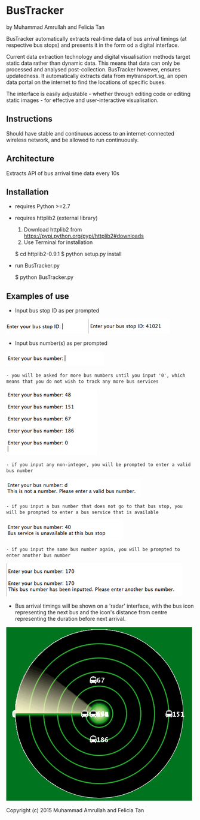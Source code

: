 
BusTracker
============

by Muhammad Amrullah and Felicia Tan

BusTracker automatically extracts real-time data of bus arrival timings (at respective bus stops) and presents it in the form od a digital interface.

Current data extraction technology and digital visualisation methods target static data rather than dynamic data. This means that data can only be processed and analysed post-collection. BusTracker however, ensures updatedness. It automatically extracts data from mytransport.sg, an open data portal on the internet to find the locations of specific buses.

The interface is easily adjustable - whether through editing code or editing static images - for effective and user-interactive visualisation.

Instructions
------------

Should have stable and continuous access to an internet-connected wireless network, and be allowed to run continuously.

Architecture
------------

Extracts API of bus arrival time data every 10s


Installation
------------
- requires Python >=2.7

- requires httplib2 (external library)
    1. Download httplib2 from https://pypi.python.org/pypi/httplib2#downloads
    2. Use Terminal for installation


    $ cd httplib2-0.9.1 $ python setup.py install

- run BusTracker.py


    $ python BusTracker.py


Examples of use
------------

- Input bus stop ID as per prompted

<img src="Images/BusStopID.png" alt="Bus Stop ID">

<img src="Images/BusStopID2.png" alt="Bus Stop ID 2">

- Input bus number(s) as per prompted

<img src="Images/BusNo.png" alt="Bus No">

    - you will be asked for more bus numbers until you input '0', which means that you do not wish to track any more bus services
    
<img src="Images/BusNoEnd.png" alt="Bus No End">

    - if you input any non-integer, you will be prompted to enter a valid bus number
<img src="Images/BusNoInvalid.png" alt="Bus No Invalid">
    
    - if you input a bus number that does not go to that bus stop, you will be prompted to enter a bus service that is available

<img src="Images/BusNoWrong.png" alt="Bus No Wrong">

    - if you input the same bus number again, you will be prompted to enter another bus number
<img src="Images/BusNoUsed.png" alt="Bus No Used">

- Bus arrival timings will be shown on a 'radar' interface, with the bus icon representing the next bus and the icon's distance from centre representing the duration before next arrival.
<img src="Images/FinalLook.png" alt="Final Look">




Copyright (c) 2015 Muhammad Amrullah and Felicia Tan



